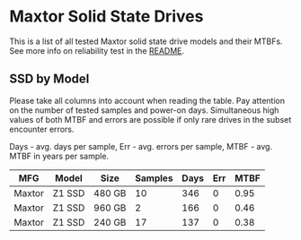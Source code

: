 Maxtor Solid State Drives
=========================

This is a list of all tested Maxtor solid state drive models and their MTBFs. See
more info on reliability test in the [README](https://github.com/linuxhw/SMART).

SSD by Model
------------

Please take all columns into account when reading the table. Pay attention on the
number of tested samples and power-on days. Simultaneous high values of both MTBF
and errors are possible if only rare drives in the subset encounter errors.

Days - avg. days per sample,
Err  - avg. errors per sample,
MTBF - avg. MTBF in years per sample.

| MFG       | Model              | Size   | Samples | Days  | Err   | MTBF |
|-----------|--------------------|--------|---------|-------|-------|------|
| Maxtor    | Z1 SSD             | 480 GB | 10      | 346   | 0     | 0.95   |
| Maxtor    | Z1 SSD             | 960 GB | 2       | 166   | 0     | 0.46   |
| Maxtor    | Z1 SSD             | 240 GB | 17      | 137   | 0     | 0.38   |
